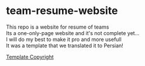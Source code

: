# team-resume-website
This repo is a website for resume of teams <br>
Its a one-only-page website and it's not complete yet... <br>
I will do my best to make it pro and more usefull  <br>
It was a template that we translated it to Persian!  <br>


<a href="https://www.elmanawy.info/marwa/">Template Copyright</a>


